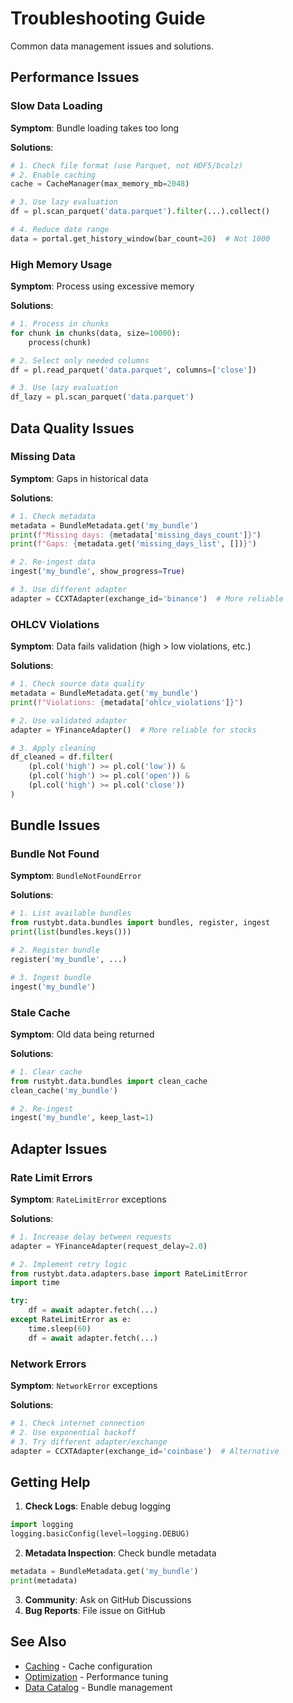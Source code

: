 # Troubleshooting Guide

Common data management issues and solutions.

## Performance Issues

### Slow Data Loading

**Symptom**: Bundle loading takes too long

**Solutions**:
```python
# 1. Check file format (use Parquet, not HDF5/bcolz)
# 2. Enable caching
cache = CacheManager(max_memory_mb=2048)

# 3. Use lazy evaluation
df = pl.scan_parquet('data.parquet').filter(...).collect()

# 4. Reduce date range
data = portal.get_history_window(bar_count=20)  # Not 1000
```

### High Memory Usage

**Symptom**: Process using excessive memory

**Solutions**:
```python
# 1. Process in chunks
for chunk in chunks(data, size=10000):
    process(chunk)

# 2. Select only needed columns
df = pl.read_parquet('data.parquet', columns=['close'])

# 3. Use lazy evaluation
df_lazy = pl.scan_parquet('data.parquet')
```

## Data Quality Issues

### Missing Data

**Symptom**: Gaps in historical data

**Solutions**:
```python
# 1. Check metadata
metadata = BundleMetadata.get('my_bundle')
print(f"Missing days: {metadata['missing_days_count']}")
print(f"Gaps: {metadata.get('missing_days_list', [])}")

# 2. Re-ingest data
ingest('my_bundle', show_progress=True)

# 3. Use different adapter
adapter = CCXTAdapter(exchange_id='binance')  # More reliable
```

### OHLCV Violations

**Symptom**: Data fails validation (high > low violations, etc.)

**Solutions**:
```python
# 1. Check source data quality
metadata = BundleMetadata.get('my_bundle')
print(f"Violations: {metadata['ohlcv_violations']}")

# 2. Use validated adapter
adapter = YFinanceAdapter()  # More reliable for stocks

# 3. Apply cleaning
df_cleaned = df.filter(
    (pl.col('high') >= pl.col('low')) &
    (pl.col('high') >= pl.col('open')) &
    (pl.col('high') >= pl.col('close'))
)
```

## Bundle Issues

### Bundle Not Found

**Symptom**: `BundleNotFoundError`

**Solutions**:
```python
# 1. List available bundles
from rustybt.data.bundles import bundles, register, ingest
print(list(bundles.keys()))

# 2. Register bundle
register('my_bundle', ...)

# 3. Ingest bundle
ingest('my_bundle')
```

### Stale Cache

**Symptom**: Old data being returned

**Solutions**:
```python
# 1. Clear cache
from rustybt.data.bundles import clean_cache
clean_cache('my_bundle')

# 2. Re-ingest
ingest('my_bundle', keep_last=1)
```

## Adapter Issues

### Rate Limit Errors

**Symptom**: `RateLimitError` exceptions

**Solutions**:
```python
# 1. Increase delay between requests
adapter = YFinanceAdapter(request_delay=2.0)

# 2. Implement retry logic
from rustybt.data.adapters.base import RateLimitError
import time

try:
    df = await adapter.fetch(...)
except RateLimitError as e:
    time.sleep(60)
    df = await adapter.fetch(...)
```

### Network Errors

**Symptom**: `NetworkError` exceptions

**Solutions**:
```python
# 1. Check internet connection
# 2. Use exponential backoff
# 3. Try different adapter/exchange
adapter = CCXTAdapter(exchange_id='coinbase')  # Alternative
```

## Getting Help

1. **Check Logs**: Enable debug logging
```python
import logging
logging.basicConfig(level=logging.DEBUG)
```

2. **Metadata Inspection**: Check bundle metadata
```python
metadata = BundleMetadata.get('my_bundle')
print(metadata)
```

3. **Community**: Ask on GitHub Discussions
4. **Bug Reports**: File issue on GitHub

## See Also

- [Caching](caching.md) - Cache configuration
- [Optimization](optimization.md) - Performance tuning
- [Data Catalog](../catalog/overview.md) - Bundle management
